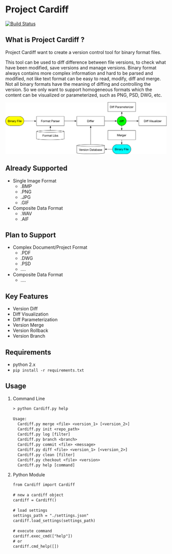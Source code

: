 # Project Cardiff

[![Build Status](https://travis-ci.org/peitaosu/Cardiff.svg?branch=master)](https://travis-ci.org/peitaosu/Cardiff)

## What is Project Cardiff ?

Project Cardiff want to create a version control tool for binary format files.

This tool can be used to diff difference between file versions, to check what have been modified, save versions and manage versions. Binary format always contains more complex information and hard to be parsed and modified, not like text format can be easy to read, modify, diff and merge. Not all binary formats have the meaning of diffing and controlling the version. So we only want to support homogeneous formats which the content can be visualized or parameterized, such as PNG, PSD, DWG, etc.

![How It Works](How_It_Works.png)

## Already Supported
* Single Image Format
    - .BMP
    - .PNG
    - .JPG
    - .GIF
* Composite Data Format
    - .WAV
    - .AIF

## Plan to Support
* Complex Document/Project Format
    - .PDF
    - .DWG
    - .PSD
    - ....
* Composite Data Format
    - ....

## Key Features
* Version Diff
* Diff Visualization
* Diff Parameterization
* Version Merge
* Version Rollback
* Version Branch

## Requirements
* python 2.x
* ```pip install -r requirements.txt```

## Usage
1. Command Line
   ```
   > python Cardiff.py help

   Usage:
     Cardiff.py merge <file> <version_1> [<version_2>]
     Cardiff.py init <repo_path>
     Cardiff.py log [filter]
     Cardiff.py branch <branch>
     Cardiff.py commit <file> <message>
     Cardiff.py diff <file> <version_1> [<version_2>]
     Cardiff.py clean [filter]
     Cardiff.py checkout <file> <version>
     Cardiff.py help [command]
   ```

2. Python Module
   ```
   from Cardiff import Cardiff

   # new a cardiff object
   cardiff = Cardiff()

   # load settings
   settings_path = "./settings.json"
   cardiff.load_settings(settings_path)

   # execute command
   cardiff.exec_cmd(["help"])
   # or
   cardiff.cmd_help([])
   ```
